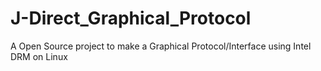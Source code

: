 # J-Direct_Graphical_Protocol
A Open Source project to make a Graphical Protocol/Interface using Intel DRM on Linux
